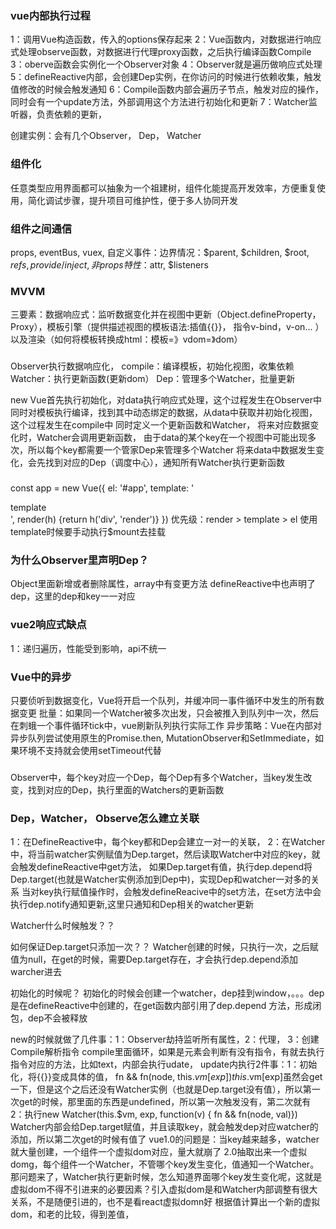 


### vue内部执行过程

1：调用Vue构造函数，传入的options保存起来
2：Vue函数内，对数据进行响应式处理observe函数，对数据进行代理proxy函数，之后执行编译函数Compile
3：oberve函数会实例化一个Observer对象
4：Observer就是遍历做响应式处理
5：defineReactive内部，会创建Dep实例，在你访问的时候进行依赖收集，触发值修改的时候会触发通知
6：Compile函数内部会遍历子节点，触发对应的操作，同时会有一个update方法，外部调用这个方法进行初始化和更新
7：Watcher监听器，负责依赖的更新，

创建实例：会有几个Observer， Dep， Watcher

### 组件化
任意类型应用界面都可以抽象为一个祖建树，组件化能提高开发效率，方便重复使用，简化调试步骤，提升项目可维护性，便于多人协同开发
### 组件之间通信
props, eventBus, vuex, 自定义事件：边界情况：$parent, $children, $root, $refs, provide/inject, 非props特性：$attr, $listeners
### MVVM
三要素：数据响应式：监听数据变化并在视图中更新（Object.defineProperty，Proxy），模板引擎（提供描述视图的模板语法:插值{{}}， 指令v-bind，v-on... ）以及渲染（如何将模板转换成html：模板=》vdom=》dom）

###
Observer执行数据响应化，
compile：编译模板，初始化视图，收集依赖
Watcher：执行更新函数(更新dom）
Dep：管理多个Watcher，批量更新

new Vue首先执行初始化，对data执行响应式处理，这个过程发生在Observer中
同时对模板执行编译，找到其中动态绑定的数据，从data中获取并初始化视图，这个过程发生在compile中
同时定义一个更新函数和Watcher， 将来对应数据变化时，Watcher会调用更新函数，
由于data的某个key在一个视图中可能出现多次，所以每个key都需要一个管家Dep来管理多个Watcher
将来data中数据发生变化，会先找到对应的Dep（调度中心），通知所有Watcher执行更新函数

###
const app = new Vue({
  el: '#app',
  template: '<div>template</div>',
  render(h) {return h('div', 'render')}
})
优先级：render > template > el
使用template时候要手动执行$mount去挂载

### 为什么Observer里声明Dep？
Object里面新增或者删除属性，array中有变更方法
defineReactive中也声明了dep，这里的dep和key一一对应

### vue2响应式缺点
1：递归遍历，性能受到影响，api不统一
### Vue中的异步
只要侦听到数据变化，Vue将开启一个队列，并缓冲同一事件循环中发生的所有数据变更
批量：如果同一个Watcher被多次出发，只会被推入到队列中一次，然后在刺蛾一个事件循环tick中，vue刷新队列执行实际工作
异步策略：Vue在内部对异步队列尝试使用原生的Promise.then, MutationObserver和SetImmediate，如果环境不支持就会使用setTimeout代替

###
Observer中，每个key对应一个Dep，每个Dep有多个Watcher，当key发生改变，找到对应的Dep，执行里面的Watchers的更新函数

### Dep，Watcher， Observe怎么建立关联
1：在DefineReactive中，每个key都和Dep会建立一对一的关联，
2：在Watcher中，将当前watcher实例赋值为Dep.target，然后读取Watcher中对应的key，就会触发defineReactive中get方法，
  如果Dep.target有值，执行dep.depend将Dep.target(也就是Watcher实例添加到Dep中)，实现Dep和watcher一对多的关系
  当对key执行赋值操作时，会触发defineReacive中的set方法，在set方法中会执行dep.notify通知更新,这里只通知和Dep相关的watcher更新

  Watcher什么时候触发？？

  如何保证Dep.target只添加一次？？
  Watcher创建的时候，只执行一次，之后赋值为null，在get的时候，需要Dep.target存在，才会执行dep.depend添加warcher进去

  初始化的时候呢？
  初始化的时候会创建一个watcher，dep挂到window，。。。dep是在defineReactive中创建的，在get函数内部引用了dep.depend
  方法，形成闭包，dep不会被释放

new的时候就做了几件事：1：Observer劫持监听所有属性，2：代理， 3：创建Compile解析指令
compile里面循环，如果是元素会判断有没有指令，有就去执行指令对应的方法，比如text，内部会执行udate，
update内执行2件事：1：初始化，将{{}}变成具体的值， fn && fn(node, this.$vm[exp]) this.$vm[exp]虽然会get一下，但是这个之后还没有Watcher实例（也就是Dep.target没有值），所以第一次get的时候，那里面的东西是undefined，所以第一次触发没有，第二次就有
                   2：执行new Watcher(this.$vm, exp, function(v) { fn && fn(node, val)})
                   Watcher内部会给Dep.target赋值，并且读取key，就会触发dep对应watcher的添加，所以第二次get的时候有值了
      vue1.0的问题是：当key越来越多，watcher就大量创建，一个组件一个虚拟dom对应，量大就崩了
      2.0抽取出来一个虚拟domg，每个组件一个Watcher，不管哪个key发生变化，值通知一个Watcher。
      那问题来了，Watcher执行更新时候，怎么知道界面哪个key发生变化呢，这就是虚拟dom不得不引进来的必要因素？引入虚拟dom是和Watcher内部调整有很大关系，不是随便引进的，也不是看react虚拟domn好
      根据值计算出一个新的虚拟dom，和老的比较，得到差值，

                  